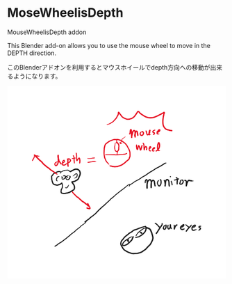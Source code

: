 # MoseWheelisDepth
MouseWheelisDepth addon

This Blender add-on allows you to use the mouse wheel to move in the DEPTH direction.

このBlenderアドオンを利用するとマウスホイールでdepth方向への移動が出来るようになります。

![説明用漫画](MouseWheelisDepth.png)


